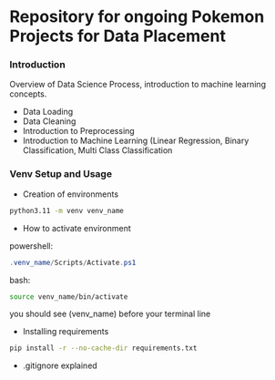 # Repository for ongoing Pokemon Projects for Data Placement

### Introduction

Overview of Data Science Process, introduction to machine learning concepts.
- Data Loading
- Data Cleaning
- Introduction to Preprocessing
- Introduction to Machine Learning (Linear Regression, Binary Classification, Multi Class Classification

### Venv Setup and Usage

- Creation of environments

```bash
python3.11 -m venv venv_name
```

- How to activate environment

powershell:

```powershell
.venv_name/Scripts/Activate.ps1
```

bash:

```bash
source venv_name/bin/activate
```

you should see (venv_name) before your terminal line

- Installing requirements

```bash
pip install -r --no-cache-dir requirements.txt
```

- .gitignore explained
